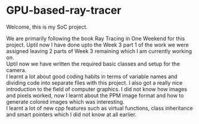 # GPU-based-ray-tracer
Welcome, this is my SoC project. 

We are primarily following the book Ray Tracing in One Weekend for this project. Uptil now I have done upto the Week 3 part 1 of the work we were assigned leaving 2 parts of Week 3 remaining which I am currently working on.  \
Uptil now we have written the required basic classes and setup for the camera. \
I learnt a lot about good coding habits in terms of variable names and dividing code into separate files with this project. I also got a really nice introduction to the field of computer graphics. I did not know how images and pixels worked, now I learnt about the PPM image format and how to generate colored images which was interesting.  \
I learnt a lot of new cpp features such as virtual functions, class inheritance and smart pointers which I did not know at all earlier. 
